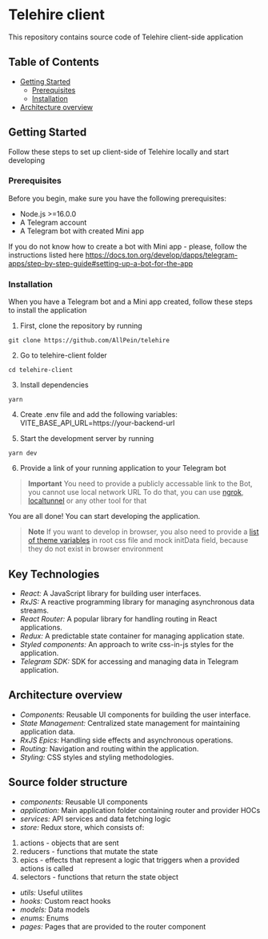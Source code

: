 # Telehire client

This repository contains source code of Telehire client-side application

## Table of Contents

- [Getting Started](#getting-started)
  - [Prerequisites](#prerequisites)
  - [Installation](#installation)
- [Architecture overview](#architecture-overview)

## Getting Started

Follow these steps to set up client-side of Telehire locally and start developing

### Prerequisites

Before you begin, make sure you have the following prerequisites:

- Node.js >=16.0.0
- A Telegram account
- A Telegram bot with created Mini app

If you do not know how to create a bot with Mini app - please, follow the instructions listed here https://docs.ton.org/develop/dapps/telegram-apps/step-by-step-guide#setting-up-a-bot-for-the-app

### Installation

When you have a Telegram bot and a Mini app created, follow these steps to install the application

1. First, clone the repository by running

```shell
git clone https://github.com/AllPein/telehire
```

2. Go to telehire-client folder

```shell
cd telehire-client
```

3. Install dependencies

```shell
yarn
```

4. Create .env file and add the following variables:
   VITE_BASE_API_URL=https://your-backend-url

5. Start the development server by running

```shell
yarn dev
```

6. Provide a link of your running application to your Telegram bot

> **Important**
> You need to provide a publicly accessable link to the Bot, you cannot use local network URL
> To do that, you can use [ngrok](https://ngrok.com/), [localtunnel](https://theboroer.github.io/localtunnel-www/) or any other tool for that

You are all done! You can start developing the application.

> **Note**
> If you want to develop in browser, you also need to provide a [list of theme variables](https://core.telegram.org/bots/webapps#themeparams) in root css file and mock initData field, because they do not exist in browser environment

## Key Technologies

- _React:_ A JavaScript library for building user interfaces.
- _RxJS:_ A reactive programming library for managing asynchronous data streams.
- _React Router:_ A popular library for handling routing in React applications.
- _Redux:_ A predictable state container for managing application state.
- _Styled components:_ An approach to write css-in-js styles for the application.
- _Telegram SDK:_ SDK for accessing and managing data in Telegram application.

## Architecture overview

- _Components:_ Reusable UI components for building the user interface.
- _State Management:_ Centralized state management for maintaining application data.
- _RxJS Epics:_ Handling side effects and asynchronous operations.
- _Routing:_ Navigation and routing within the application.
- _Styling:_ CSS styles and styling methodologies.

## Source folder structure

- _components:_ Reusable UI components
- _application:_ Main application folder containing router and provider HOCs
- _services:_ API services and data fetching logic
- _store:_ Redux store, which consists of:

1. actions - objects that are sent
2. reducers - functions that mutate the state
3. epics - effects that represent a logic that triggers when a provided actions is called
4. selectors - functions that return the state object

- _utils:_ Useful utilites
- _hooks:_ Custom react hooks
- _models:_ Data models
- _enums:_ Enums
- _pages:_ Pages that are provided to the router component
